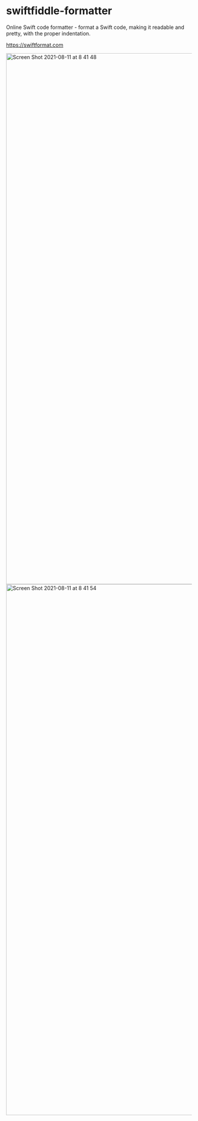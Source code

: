 # swiftfiddle-formatter

Online Swift code formatter - format a Swift code, making it readable and pretty, with the proper indentation.

<a href="https://swiftformat.com">https://swiftformat.com</a>

<img width="1440" alt="Screen Shot 2021-08-11 at 8 41 48" src="https://user-images.githubusercontent.com/40610/128948932-2f9dd643-4bff-4326-846a-f1f74f10845e.png">

<img width="1440" alt="Screen Shot 2021-08-11 at 8 41 54" src="https://user-images.githubusercontent.com/40610/128948943-823d36a6-3e18-4dee-a01c-e1cc91530d4f.png">
